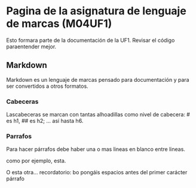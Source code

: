 # Pagina de la asignatura de lenguaje de marcas (M04UF1)

Esto formara parte de la documentación de la UF1. Revisar el código paraentender mejor.

## Markdown

Markdown es un lenguaje de marcas pensado para documentación y para ser convertidos a otros formatos.

### Cabeceras 

Lascabeceras se marcan con tantas alhoadillas como nivel de cabecera: # es h1, ## es h2; ... así hasta h6.

### Parrafos

Para hacer párrafos debe haber una o  mas lineas en blanco entre lineas.

como por ejemplo, esta.

O esta otra... recordatorio: bo pongáis espacios antes del primer carácter párrafo



